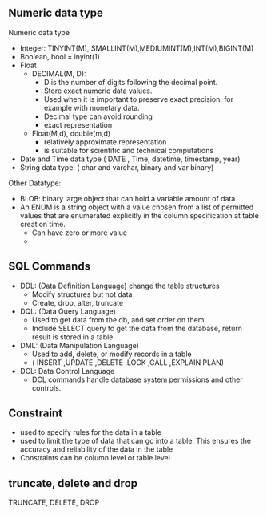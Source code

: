 ## Numeric data type 
Numeric data type 
+ Integer: TINYINT(M), SMALLINT(M),MEDIUMINT(M),INT(M),BIGINT(M)
+ Boolean, bool = inyint(1)
+ Float
  + DECIMAL(M, D):  
    + D is the number of digits following the decimal point.
    + Store exact numeric data values.
    + Used when it is important to preserve exact precision, for example with monetary data.
    + Decimal type can avoid rounding
    + exact representation
  + Float(M,d), double(m,d)
    + relatively approximate representation
    + is suitable for scientific and technical computations
+ Date and Time data type ( DATE , Time, datetime, timestamp, year)
+ String data type: ( char and varchar, binary and var binary)

Other Datatype:
+ BLOB: binary large object that can hold a variable amount of data
+ An ENUM is a string object with a value chosen from a list of permitted values that are enumerated explicitly in the column specification at table creation time.
    + Can have zero or more value
    + 

## SQL Commands
+ DDL: (Data Definition Language) change the table structures
  + Modify structures but not data
  + Create, drop, alter, truncate
+ DQL: (Data Query Language)  
  + Used to get data from the db, and set order on them
  + Include SELECT query to get the data from the database, return result is stored in a table
+ DML: (Data Manipulation Language)
  + Used to add, delete, or modify records in a table
  + (  INSERT ,UPDATE ,DELETE ,LOCK ,CALL ,EXPLAIN PLAN)
+ DCL:  Data Control Language 
  + DCL commands handle database system permissions and other controls.

## Constraint
+ used to specify rules for the data in a table
+ used to limit the type of data that can go into a table. This ensures the accuracy and reliability of the data in the table
+ Constraints can be column level or table level

## truncate, delete and drop
TRUNCATE, DELETE, DROP
  